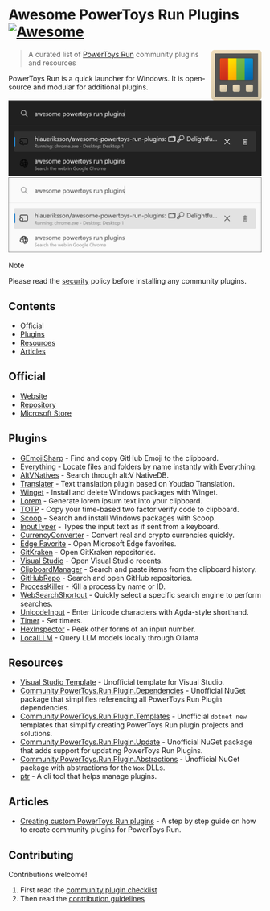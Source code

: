 # Awesome PowerToys Run Plugins [![Awesome](https://awesome.re/badge.svg)](https://awesome.re)<!-- omit in toc -->

<!--lint disable double-link-->
[<img src="powertoys-logo.png" align="right" width="100">](https://learn.microsoft.com/en-us/windows/powertoys/run)

> A curated list of [PowerToys Run](https://learn.microsoft.com/en-us/windows/powertoys/run) community plugins and resources
<!--lint enable double-link-->

PowerToys Run is a quick launcher for Windows. It is open-source and modular for additional plugins.

![PowerToys Run](launcher-dark.png#gh-dark-mode-only)
![PowerToys Run](launcher-light.png#gh-light-mode-only)

<!--lint disable no-undefined-references-->
> [!NOTE]
> Please read the [security](security.md) policy before installing any community plugins.
<!--lint enable no-undefined-references-->

## Contents

- [Official](#official)
- [Plugins](#plugins)
- [Resources](#resources)
- [Articles](#articles)

## Official

- [Website](https://docs.microsoft.com/en-us/windows/powertoys/run)
- [Repository](https://github.com/microsoft/PowerToys)
- [Microsoft Store](https://apps.microsoft.com/store/detail/XP89DCGQ3K6VLD)

## Plugins

- [GEmojiSharp](https://github.com/hlaueriksson/GEmojiSharp#gemojisharppowertoysrun) - Find and copy GitHub Emoji to the clipboard.
- [Everything](https://github.com/lin-ycv/EverythingPowerToys) - Locate files and folders by name instantly with Everything.
- [AltVNatives](https://github.com/zziger/altv-powertoys-run-natives) - Search through alt:V NativeDB.
- [Translater](https://github.com/N0I0C0K/PowerToysRun.Plugin.Translater) - Text translation plugin based on Youdao Translation.
- [Winget](https://github.com/bostrot/PowerToysRunPluginWinget) - Install and delete Windows packages with Winget.
- [Lorem](https://github.com/dandn9/prun-lorem) - Generate lorem ipsum text into your clipboard.
- [TOTP](https://github.com/KawaiiZapic/PowertoysRunTOTP) - Copy your time-based two factor verify code to clipboard.
- [Scoop](https://github.com/Quriz/PowerToysRunScoop) - Search and install Windows packages with Scoop.
- [InputTyper](https://github.com/CoreyHayward/PowerToys-Run-InputTyper) - Types the input text as if sent from a keyboard.
- [CurrencyConverter](https://github.com/Advaith3600/PowerToys-Run-Currency-Converter) - Convert real and crypto currencies quickly.
- [Edge Favorite](https://github.com/davidegiacometti/PowerToys-Run-EdgeFavorite) - Open Microsoft Edge favorites.
- [GitKraken](https://github.com/davidegiacometti/PowerToys-Run-GitKraken) - Open GitKraken repositories.
- [Visual Studio](https://github.com/davidegiacometti/PowerToys-Run-VisualStudio) - Open Visual Studio recents.
- [ClipboardManager](https://github.com/CoreyHayward/PowerToys-Run-ClipboardManager) - Search and paste items from the clipboard history.
- [GitHubRepo](https://github.com/8LWXpg/PowerToysRun-GitHubRepo) - Search and open GitHub repositories.
- [ProcessKiller](https://github.com/8LWXpg/PowerToysRun-ProcessKiller) - Kill a process by name or ID.
- [WebSearchShortcut](https://github.com/Daydreamer-riri/PowerToys-Run-WebSearchShortcut) - Quickly select a specific search engine to perform searches.
- [UnicodeInput](https://github.com/nathancartlidge/powertoys-run-unicode) - Enter Unicode characters with Agda-style shorthand.
- [Timer](https://github.com/CoreyHayward/PowerToys-Run-Timer) - Set timers.
- [HexInspector](https://github.com/NaroZeol/PowerHexInspector) - Peek other forms of an input number.
- [LocalLLM](https://github.com/Darkdriller/PowerToys-Run-LocalLLm) - Query LLM models locally through Ollama

## Resources

- [Visual Studio Template](https://github.com/8LWXpg/PowerToysRun-PluginTemplate) - Unofficial template for Visual Studio.
- [Community.PowerToys.Run.Plugin.Dependencies](https://github.com/hlaueriksson/Community.PowerToys.Run.Plugin.Dependencies) - Unofficial NuGet package that simplifies referencing all PowerToys Run Plugin dependencies.
- [Community.PowerToys.Run.Plugin.Templates](https://github.com/hlaueriksson/Community.PowerToys.Run.Plugin.Templates) - Unofficial `dotnet new` templates that simplify creating PowerToys Run plugin projects and solutions.
- [Community.PowerToys.Run.Plugin.Update](https://github.com/hlaueriksson/Community.PowerToys.Run.Plugin.Update) - Unofficial NuGet package that adds support for updating PowerToys Run Plugins.
- [Community.PowerToys.Run.Plugin.Abstractions](https://github.com/hlaueriksson/Community.PowerToys.Run.Plugin.Abstractions) - Unofficial NuGet package with abstractions for the `Wox` DLLs.
- [ptr](https://github.com/8LWXpg/ptr) - A cli tool that helps manage plugins.

## Articles

- [Creating custom PowerToys Run plugins](https://conductofcode.io/post/creating-custom-powertoys-run-plugins/) - A step by step guide on how to create community plugins for PowerToys Run.

## Contributing

Contributions welcome!

1. First read the [community plugin checklist](checklist.md)
2. Then read the [contribution guidelines](contributing.md)
